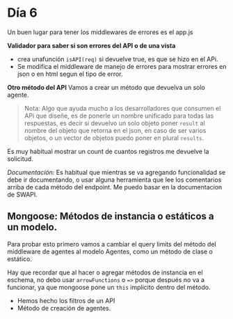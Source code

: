 # Día 6 

Un buen lugar para tener los middlewares de errores es el app.js

**Validador para saber si son errores del API o de una vista**

- crea unafunción `isAPI(req)` si devuelve true, es que se hizo en el APi.
- Se modifica el middleware de manejo de errores para mostrar errores en json o en html segun el tipo de error.

**Otro método del API**
Vamos a crear un método que devuelva un solo agente.

> Nota: Algo que ayuda mucho a los desarrolladores que consumen el APi que diseñe, es de ponerle un nombre unificado para todas las respuestas, es decir si devuelvo un solo objeto poner `result` al nombre del objeto que retorna en el json, en caso de ser varios objetos, o un vector de objetos puedo poner en plural `results`.

Es muy habitual mostrar un count de cuantos registros me devuelve la solicitud.

*Documentación:* Es habitual que mientras se va agregando funcionalidad se debe ir documentando, o usar alguna herramienta que lee los comentarios arriba de cada método del endpoint. Me puedo basar en la documentacion de SWAPI.

## Mongoose: Métodos de instancia o estáticos a un modelo.

Para probar esto primero vamos a cambiar el query limits del método del middleware de agentes al modelo Agentes, como un método de clase o estático.

Hay que recordar que al hacer o agregar métodos de instancia en el eschema, no debo usar `arrowFunctions` o `=>` porque después no va a funcionar, ya que mongoose pone un `this` implícito dentro del método.

- Hemos hecho los filtros de un API
- Método de creación de agentes.
